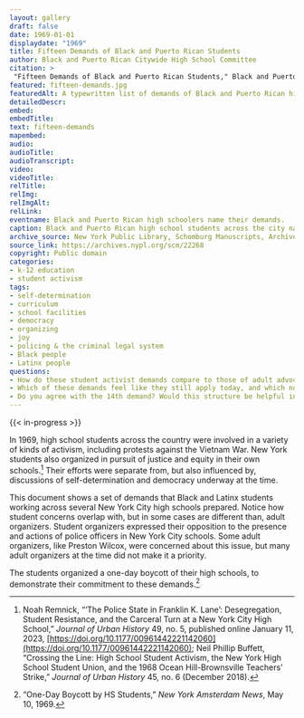 ```yaml
--- 
layout: gallery
draft: false
date: 1969-01-01
displaydate: "1969"
title: Fifteen Demands of Black and Puerto Rican Students
author: Black and Puerto Rican Citywide High School Committee
citation: >
 "Fifteen Demands of Black and Puerto Rican Students," Black and Puerto Rican Citywide High School Committee, in New York City Civil Rights History Project, Accessed: [Month Day, Year], https://nyccivilrightshistory.org/gallery/fifteen-demands.
featured: fifteen-demands.jpg
featuredAlt: A typewritten list of demands of Black and Puerto Rican high-school students
detailedDescr: 
embed: 
embedTitle: 
text: fifteen-demands
mapembed: 
audio: 
audioTitle: 
audioTranscript: 
video: 
videoTitle: 
relTitle: 
relImg: 
relImgAlt: 
relLink: 
eventname: Black and Puerto Rican high schoolers name their demands.
caption: Black and Puerto Rican high school students across the city named their demands for changes in their schools, including calls for a role in school governance.  
archive_source: New York Public Library, Schomburg Manuscripts, Archives, and Rare Books Division, Schomburg Center for Research in Black Culture, Babette Edwards Education Reform in Harlem collection, SC MG 809, box 32, folder 32.14 
source_link: https://archives.nypl.org/scm/22268
copyright: Public domain
categories: 
- k-12 education
- student activism
tags: 
- self-determination
- curriculum
- school facilities
- democracy
- organizing
- joy
- policing & the criminal legal system
- Black people
- Latinx people
questions: 
- How do these student activist demands compare to those of adult advocating for community control? Where are they similar and where are they different?
- Which of these demands feel like they still apply today, and which no longer apply to schools, in your view? 
- Do you agree with the 14th demand? Would this structure be helpful in your school? How would it be similar to or different from the governance structure of the [community control districts](/topics/who-governs-schools/community-control)?
--- 
```

 
{{< in-progress >}}

In 1969, high school students across the country were involved in a variety of kinds of activism, including protests against the Vietnam War. New York students also organized in pursuit of justice and equity in their own schools.[^1] Their efforts were separate from, but also influenced by, discussions of self-determination and democracy underway at the time.

This document shows a set of demands that Black and Latinx students working across several New York City high schools prepared. Notice how student concerns overlap with, but in some cases are different than, adult organizers. Student organizers expressed their opposition to the presence and actions of police officers in New York City schools. Some adult organizers, like Preston Wilcox, were concerned about this issue, but many adult organizers at the time did not make it a priority.

The students organized a one-day boycott of their high schools, to demonstrate their commitment to these demands.[^2]

[^1]: Noah Remnick, “‘The Police State in Franklin K. Lane’: Desegregation, Student Resistance, and the Carceral Turn at a New York City High School,” *Journal of Urban History* 49, no. 5, published online January 11, 2023, [https://doi.org/10.1177/00961442221142060](https://doi.org/10.1177/00961442221142060); Neil Phillip Buffett, “Crossing the Line: High School Student Activism, the New York High School Student Union, and the 1968 Ocean Hill-Brownsville Teachers’ Strike,” *Journal of Urban History* 45, no. 6 (December 2018).

[^2]: “One-Day Boycott by HS Students,” *New York Amsterdam News*, May 10, 1969.
